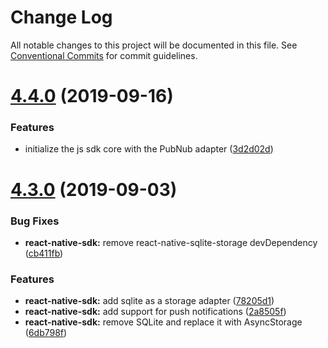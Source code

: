 # Change Log

All notable changes to this project will be documented in this file.
See [Conventional Commits](https://conventionalcommits.org) for commit guidelines.

# [4.4.0](https://github.com/Kinvey/js-sdk/compare/kinvey-react-native-sdk@4.3.0...kinvey-react-native-sdk@4.4.0) (2019-09-16)


### Features

* initialize the js sdk core with the PubNub adapter ([3d2d02d](https://github.com/Kinvey/js-sdk/commit/3d2d02d))





# [4.3.0](https://github.com/Kinvey/js-sdk/compare/kinvey-react-native-sdk@4.2.3...kinvey-react-native-sdk@4.3.0) (2019-09-03)


### Bug Fixes

* **react-native-sdk:** remove react-native-sqlite-storage devDependency ([cb411fb](https://github.com/Kinvey/js-sdk/commit/cb411fb))


### Features

* **react-native-sdk:** add sqlite as a storage adapter ([78205d1](https://github.com/Kinvey/js-sdk/commit/78205d1))
* **react-native-sdk:** add support for push notifications ([2a8505f](https://github.com/Kinvey/js-sdk/commit/2a8505f))
* **react-native-sdk:** remove SQLite and replace it with AsyncStorage ([6db798f](https://github.com/Kinvey/js-sdk/commit/6db798f))
